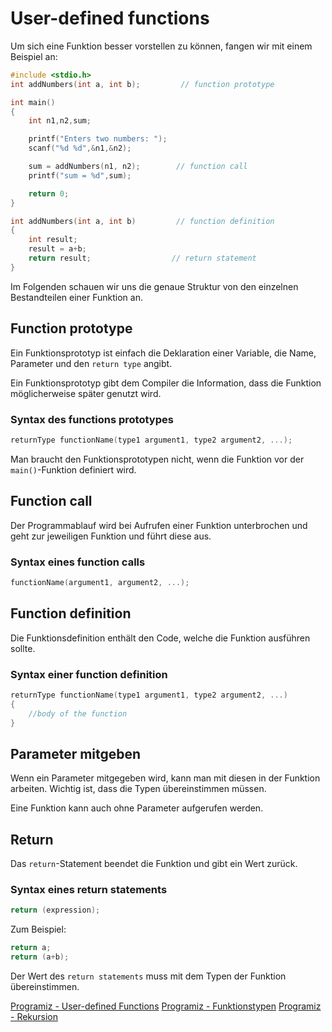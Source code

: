 # User-defined functions

<show-structure depth="2"/>

Um sich eine Funktion besser vorstellen zu können, fangen wir mit einem Beispiel an:

```C
#include <stdio.h>
int addNumbers(int a, int b);         // function prototype

int main()
{
    int n1,n2,sum;

    printf("Enters two numbers: ");
    scanf("%d %d",&n1,&n2);

    sum = addNumbers(n1, n2);        // function call
    printf("sum = %d",sum);

    return 0;
}

int addNumbers(int a, int b)         // function definition   
{
    int result;
    result = a+b;
    return result;                  // return statement
}
```

Im Folgenden schauen wir uns die genaue Struktur von den einzelnen Bestandteilen einer Funktion an. 

## Function prototype

Ein Funktionsprototyp ist einfach die Deklaration einer Variable, die Name, Parameter und den `return type` angibt.

Ein Funktionsprototyp gibt dem Compiler die Information, dass die Funktion möglicherweise später genutzt wird.

### Syntax des functions prototypes

```C
returnType functionName(type1 argument1, type2 argument2, ...);
```

Man braucht den Funktionsprototypen nicht, wenn die Funktion vor der `main()`-Funktion definiert wird.

## Function call

Der Programmablauf wird bei Aufrufen einer Funktion unterbrochen und geht zur jeweiligen Funktion und führt diese aus.

### Syntax eines function calls

```C
functionName(argument1, argument2, ...);
```

## Function definition

Die Funktionsdefinition enthält den Code, welche die Funktion ausführen sollte.

### Syntax einer function definition

```C
returnType functionName(type1 argument1, type2 argument2, ...)
{
    //body of the function
}
```

## Parameter mitgeben

Wenn ein Parameter mitgegeben wird, kann man mit diesen in der Funktion arbeiten. Wichtig ist, dass die Typen übereinstimmen müssen. 

Eine Funktion kann auch ohne Parameter aufgerufen werden.

## Return

Das `return`-Statement beendet die Funktion und gibt ein Wert zurück. 

### Syntax eines return statements

```C
return (expression);
```

Zum Beispiel:

```C
return a;
return (a+b);
```

Der Wert des `return statements` muss mit dem Typen der Funktion übereinstimmen.

<seealso>
    <category ref="weitere">
        <a href="https://www.programiz.com/c-programming/c-user-defined-functions">Programiz - User-defined Functions</a>
        <a href="https://www.programiz.com/c-programming/types-user-defined-functions">Programiz - Funktionstypen</a>
        <a href="https://www.programiz.com/c-programming/c-recursion">Programiz - Rekursion</a>
    </category>
</seealso>